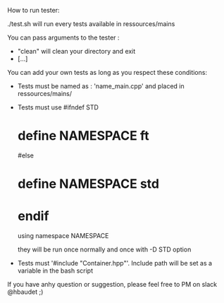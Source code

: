 How to run tester:

./test.sh will run every tests available in ressources/mains

You can pass arguments to the tester :
- "clean" will clean your directory and exit
- [...]

You can add your own tests as long as you respect these conditions:

- Tests must be named as : 'name_main.cpp' and placed in ressources/mains/
- Tests must use
	#ifndef STD
	#    define NAMESPACE ft
	#else
	#    define NAMESPACE std
	# endif

	using namespace NAMESPACE

	they will be run once normally and once with -D STD option

- Tests must '#include "Container.hpp"'. Include path will be set as a variable in the bash script

If you have anhy question or suggestion, please feel free to PM on slack @hbaudet ;)

